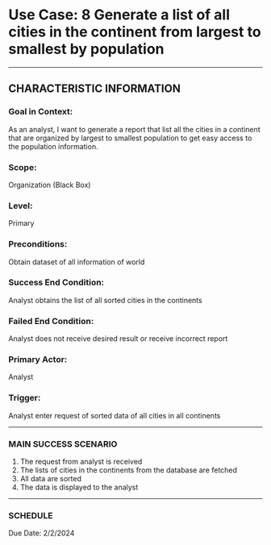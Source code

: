 # Use Case: 8 	Generate a list of all cities in the continent from largest to smallest by population

----------------------
## CHARACTERISTIC INFORMATION
### Goal in Context: 
As an analyst, I want to generate a report that list all the cities in a continent that are organized by largest to smallest population to get easy access to the population information.
### Scope: 
Organization (Black Box)
### Level: 
Primary
### Preconditions: 
Obtain dataset of all information of world
### Success End Condition: 
Analyst obtains the list of all sorted cities in the continents
### Failed End Condition: 
Analyst does not receive desired result or receive incorrect report
### Primary Actor: 
Analyst
### Trigger: 
Analyst enter request of sorted data of all cities in all continents

----------------------
### MAIN SUCCESS SCENARIO
1.	The request from analyst is received
2.	The lists of cities in the continents from the database are fetched
3.	All data are sorted
4.	The data is displayed to the analyst
----------------------
### SCHEDULE
Due Date: 2/2/2024